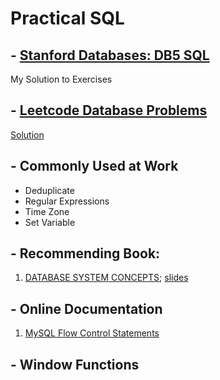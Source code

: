 # Practical SQL
## - [Stanford Databases: DB5 SQL](https://lagunita.stanford.edu/courses/DB/SQL/SelfPaced/courseware/ch-sql/seq-exercise-sql_social_query_core/)
My Solution to Exercises
## - [Leetcode Database Problems](https://leetcode.com/problemset/database/)
[Solution](https://github.com/qw924/practicalSQL/tree/master/leetcode)

## - Commonly Used at Work
- Deduplicate 
- Regular Expressions
- Time Zone
- Set Variable

## - Recommending Book: 
1. [DATABASE SYSTEM CONCEPTS](https://kakeboksen.td.org.uit.no/Database%20System%20Concepts%206th%20edition.pdf); [slides](http://codex.cs.yale.edu/avi/db-book/db6/slide-dir/index.html)

## - Online Documentation
1. [MySQL Flow Control Statements](https://dev.mysql.com/doc/refman/5.7/en/flow-control-statements.html)

## - Window Functions
